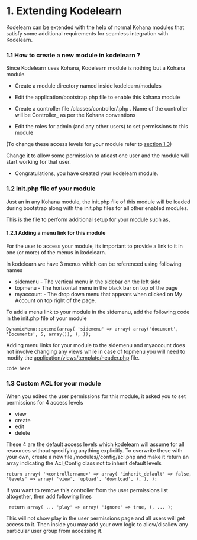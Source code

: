 # 1. Extending Kodelearn

Kodelearn can be extended with the help of normal Kohana modules
that satisfy some additional requirements for seamless integration with
Kodelearn.

### 1.1 How to create a new module in kodelearn ?

Since Kodelearn uses Kohana, Kodelearn module is nothing but a Kohana module. 

* Create a module directory named <yourmodulename> inside kodelearn/modules

* Edit the application/bootstrap.php file to enable this kohana module

* Create a controller file  <modulename>/classes/controller/<modulename>.php . 
Name of the controller will be Controller_<ModuleName> as per the Kohana conventions

* Edit the roles for admin (and any other users) to set permissions to this module

(To change these access levels for your module refer to [section 1.3](#1.3))
  
Change it to allow some permission to atleast one user and the module will start working 
for that user.

* Congratulations, you have created your kodelearn module.

### 1.2 init.php file of your module
Just an in any Kohana module, the init.php file of this module will be loaded during bootstrap
along with the init.php files for all other enabled modules.

This is the file to perform additional setup for your module
such as, 

#### 1.2.1 Adding a menu link for this module
For the user to access your module, its important to provide a link to it in one (or more) of 
the menus in kodelearn.

In kodelearn we have 3 menus which can be referenced using following names

  - sidemenu - The vertical menu in the sidebar on the left side
  - topmenu - The horizontal menu in the black bar on top of the page
  - myaccount - The drop down menu that appears when clicked on My Account on top right of the page.
  
To add a menu link to your module in the sidemenu, add the following code in the init.php file of your module

``
DynamicMenu::extend(array(
    'sidemenu' => array(
        array('document', 'Documents', 5, array()),
    ),
)); 
``
  
Adding menu links for your module to the sidemenu and myaccount does not involve changing any views
while in case of topmenu you will need to modify the [application/views/template/header.php]() file.

`` code here ``

### 1.3 Custom ACL for your module
When you edited the user permissions for this module, it asked you to set permissions for 4 access levels

  - view
  - create
  - edit 
  - delete

These 4 are the default access levels which kodelearn will assume for all resources without specifying anything
explicitly.
To overwrite these with your own, create a new file 
/modules/<modulename>/config/acl.php and make it return an array indicating the Acl_Config class 
not to inherit default levels

``
return array(
    '<controllername>' => array(
        'inherit_default' => false,
        'levels' => array(
            'view',
            'upload',
            'download',
        ),
    ),
);
``

If you want to remove this controller from the user permissions list altogether, then add following lines

``
return array(
    ...
    'play' => array(
        'ignore' => true,
    ),
    ...
);``   

This will not show play in the user permissions page and all users will get access to it.
Then inside you may add your own logic to allow/disallow any particular user group from accessing it.
